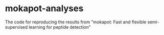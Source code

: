 # mokapot-analyses
The code for reproducing the results from "mokapot: Fast and flexible semi-supervised learning for peptide detection"
